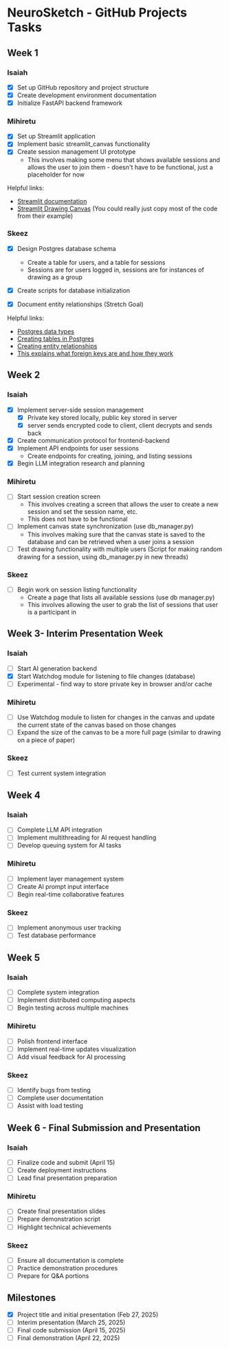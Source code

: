 # NeuroSketch - GitHub Projects Tasks

## Week 1

### Isaiah
- [x] Set up GitHub repository and project structure
- [x] Create development environment documentation
- [x] Initialize FastAPI backend framework

### Mihiretu
- [x] Set up Streamlit application
- [x] Implement basic streamlit_canvas functionality
- [x] Create session management UI prototype
    - This involves making some menu that shows available sessions and allows the user to join them - doesn't have to be functional, just a placeholder for now

Helpful links:
- [Streamlit documentation](https://docs.streamlit.io/en/stable/)
- [Streamlit Drawing Canvas](https://github.com/andfanilo/streamlit-drawable-canvas) (You could really just copy most of the code from their example)

### Skeez
- [x] Design Postgres database schema
    - Create a table for users, and a table for sessions
    - Sessions are for users logged in, sessions are for instances of drawing as a group
- [x] Create scripts for database initialization
- [x] Document entity relationships (Stretch Goal)


Helpful links:
- [Postgres data types](https://medium.com/yavar/postgresql-data-types-f63948e143b6)
- [Creating tables in Postgres](https://python.plainenglish.io/demystifying-database-interactions-with-psycopg3-a-practical-guide-54f60d268211)
- [Creating entity relationships](https://hasura.io/learn/database/postgresql/core-concepts/6-postgresql-relationships/)
- [This explains what foreign keys are and how they work](https://medium.com/the-table-sql-and-devtalk/how-to-use-a-foreign-key-referring-to-the-source-table-in-postgres-170cdb98f948)

## Week 2

### Isaiah
- [x] Implement server-side session management
    - [x] Private key stored locally, public key stored in server
    - [x] server sends encrypted code to client, client decrypts and sends back
- [x] Create communication protocol for frontend-backend
- [x] Implement API endpoints for user sessions
    - Create endpoints for creating, joining, and listing sessions
- [x] Begin LLM integration research and planning
### Mihiretu

- [ ] Start session creation screen
    - This involves creating a screen that allows the user to create a new session and set the session name, etc.
    - This does not have to be functional
- [ ] Implement canvas state synchronization (use db_manager.py)
    - This involves making sure that the canvas state is saved to the database and can be retrieved when a user joins a session
- [ ] Test drawing functionality with multiple users (Script for making random drawing for a session, using db_manager.py in new threads)

### Skeez
- [ ] Begin work on session listing functionality
    - Create a page that lists all available sessions (use db manager.py)
    - This involves allowing the user to grab the list of sessions that user is a participant in

## Week 3- Interim Presentation Week

### Isaiah
- [ ] Start AI generation backend
- [x] Start Watchdog module for listening to file changes (database)
- [ ] Experimental - find way to store private key in browser and/or cache

### Mihiretu
- [ ] Use Watchdog module to listen for changes in the canvas and update the current state of the canvas based on those changes
- [ ] Expand the size of the canvas to be a more full page (similar to drawing on a piece of paper)

### Skeez
- [ ] Test current system integration

## Week 4

### Isaiah
- [ ] Complete LLM API integration
- [ ] Implement multithreading for AI request handling
- [ ] Develop queuing system for AI tasks

### Mihiretu
- [ ] Implement layer management system
- [ ] Create AI prompt input interface
- [ ] Begin real-time collaborative features

### Skeez
- [ ] Implement anonymous user tracking
- [ ] Test database performance

## Week 5

### Isaiah
- [ ] Complete system integration
- [ ] Implement distributed computing aspects
- [ ] Begin testing across multiple machines

### Mihiretu
- [ ] Polish frontend interface
- [ ] Implement real-time updates visualization
- [ ] Add visual feedback for AI processing

### Skeez
- [ ] Identify bugs from testing
- [ ] Complete user documentation
- [ ] Assist with load testing

## Week 6 - Final Submission and Presentation

### Isaiah
- [ ] Finalize code and submit (April 15)
- [ ] Create deployment instructions
- [ ] Lead final presentation preparation

### Mihiretu
- [ ] Create final presentation slides
- [ ] Prepare demonstration script
- [ ] Highlight technical achievements

### Skeez
- [ ] Ensure all documentation is complete
- [ ] Practice demonstration procedures
- [ ] Prepare for Q&A portions

## Milestones
- [x] Project title and initial presentation (Feb 27, 2025)
- [ ] Interim presentation (March 25, 2025)
- [ ] Final code submission (April 15, 2025)
- [ ] Final demonstration (April 22, 2025)
